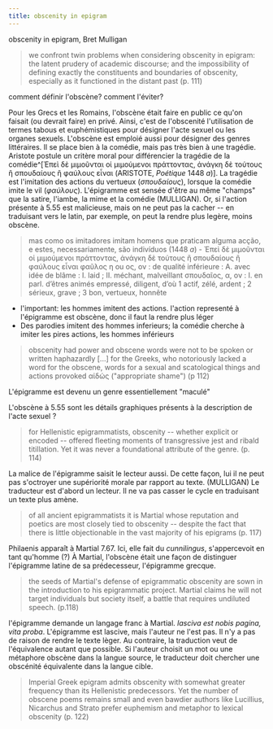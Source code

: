 ```yaml
---
title: obscenity in epigram
---
```


obscenity in epigram, Bret Mulligan

> we confront twin problems when considering obscenity in epigram: the latent prudery of academic discourse; and the impossibility of defining exactly the constituents and boundaries of obscenity, especially as it functioned in the distant past (p. 111)

comment définir l'obscène?
comment l'éviter?

Pour les Grecs et les Romains, l'obscène était faire en public ce qu'on faisait (ou devrait faire) en privé.
Ainsi, c'est de l'obscenité l'utilisation de termes tabous et euphémistiques pour désigner l'acte sexuel ou les organes sexuels.
L'obscène est emploié aussi pour désigner des genres littéraires.
Il se place bien à la comédie, mais pas très bien à une tragédie.
Aristote postule un critère moral pour différencier la tragédie de la comédie^[Ἐπεὶ δὲ μιμοῦνται οἱ μιμούμενοι πράττοντας, ἀνάγκη δὲ τούτους ἢ σπουδαίους ἢ φαύλους εἶναι (ARISTOTE, *Poétique* 1448 *a*)].
La tragédie est l'imitation des actions du vertueux (*σπουδαίους*), lorsque la comédie imite le vil (*φαύλους*).
L'épigramme est sensée d'être au même "champs" que la satire, l'iambe, la mime et la comédie (MULLIGAN).
Or, si l'action présente à 5.55 est malicieuse, mais on ne peut pas la cacher -- en traduisant vers le latin, par exemple, on peut la rendre plus legère, moins obscène.

> mas como os imitadores imitam homens que praticam alguma acção, e estes, necessariamente, são indivíduos (1448 *a*) - Ἐπεὶ δὲ μιμοῦνται οἱ μιμούμενοι πράττοντας, ἀνάγκη δὲ τούτους ἢ σπουδαίους ἢ φαύλους εἶναι
φαῦλος	η ou ος, ον : de qualité inférieure : A. avec idée de blâme : I. laid ; II. méchant, malveillant
σπουδαῖος, α, ον : I. en parl. d’êtres animés empressé, diligent, d’où 1 actif, zélé, ardent ; 2 sérieux, grave ; 3 bon, vertueux, honnête
- l'important: les hommes imitent des actions. l'action representé à l'épigramme est obscène, donc il faut la rendre plus léger
- Des parodies imitent des hommes inferieurs; la comédie cherche à imiter les pires actions, les hommes inférieurs
> obscenity had power and obscene words were not to be spoken or written haphazardly \[...] for the Greeks, who notoriously lacked a word for the obscene, words for a sexual and scatological things and actions provoked αἰδώς ("appropriate shame") (p 112)

L'épigramme est devenu un genre essentiellement "maculé"

L'obscène à 5.55 sont les détails graphiques présents à la description de l'acte sexuel ?

> for Hellenistic epigrammatists, obscenity -- whether explicit or encoded -- offered fleeting moments of transgressive jest and ribald titillation. Yet it was never a foundational attribute of the genre. (p. 114)

La malice de l'épigramme saisit le lecteur aussi.
De cette façon, lui il ne peut pas s'octroyer une supériorité morale par rapport au texte. (MULLIGAN)
Le traducteur est d'abord un lecteur.
Il ne va pas casser le cycle en traduisant un texte plus amène.

> of all ancient epigrammatists it is Martial whose reputation and poetics are most closely tied to obscenity --  despite the fact that there is little objectionable in the vast majority of his epigrams (p. 117)

Philaenis apparaît à Martial 7.67.
Ici, elle fait du *cunnilingus*, 
s'appercevoit en tant qu'homme (?)
À Martial, l'obscène était une façon de distinguer l'épigramme latine de sa prédecesseur, l'épigramme grecque.

> the seeds of Martial's defense of epigrammatic obscenity are sown in the introduction to his epigrammatic project. Martial claims he will not target individuals but society itself, a battle that requires undiluted speech. (p.118)

l'épigramme demande un langage franc à Martial.
*lasciva est nobis pagina, vita proba*.
L'épigramme est lascive, mais l'auteur ne l'est pas.
Il n'y a pas de raison de rendre le texte lèger.
Au contraire, la traduction veut de l'équivalence autant que possible.
Si l'auteur choisit un mot ou une métaphore obscène dans la langue source, le traducteur doit chercher une obscénité équivalente dans la langue cible.

> Imperial Greek epigram admits obscenity with somewhat greater frequency than its Hellenistic predecessors. Yet the number of obscene poems remains small and even bawdier authors like Lucillius, Nicarchus and Strato prefer euphemism and metaphor to lexical obscenity (p. 122)

